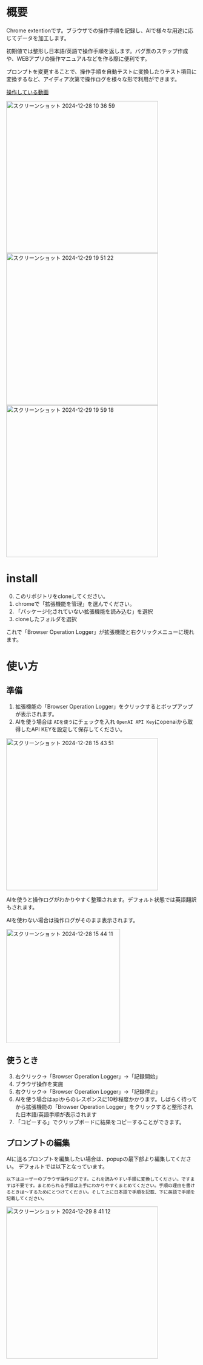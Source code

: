 # 概要
Chrome extentionです。ブラウザでの操作手順を記録し、AIで様々な用途に応じてデータを加工します。

初期値では整形し日本語/英語で操作手順を返します。バグ票のステップ作成や、WEBアプリの操作マニュアルなどを作る際に便利です。

プロンプトを変更することで、操作手順を自動テストに変換したりテスト項目に変換するなど、アイディア次第で操作ログを様々な形で利用ができます。

[操作している動画](https://drive.google.com/file/d/1II_IDnRsYBhgqrkQLmq0lddRZscjJr3a/view?usp=sharing)

<img width="400" alt="スクリーンショット 2024-12-28 10 36 59" src="https://github.com/user-attachments/assets/faa6fa9e-3975-4f2f-999f-97862c72e567" />

<img width="400" alt="スクリーンショット 2024-12-29 19 51 22" src="https://github.com/user-attachments/assets/96f2139b-cf8c-4ee8-87d5-2f4bda8ae9db" />

<img width="400" alt="スクリーンショット 2024-12-29 19 59 18" src="https://github.com/user-attachments/assets/2f6de9bd-f399-43df-a3dd-778ecb86f1a9" />

# install
0. このリポジトリをcloneしてください。
1. chromeで「拡張機能を管理」を選んでください。
2. 「パッケージ化されていない拡張機能を読み込む」を選択
3. cloneしたフォルダを選択

これで「Browser Operation Logger」が拡張機能と右クリックメニューに現れます。

# 使い方
## 準備
1. 拡張機能の「Browser Operation Logger」をクリックするとポップアップが表示されます。
2. AIを使う場合は `AIを使う`にチェックを入れ `OpenAI API Key`にopenaiから取得したAPI KEYを設定して保存してください。

<img width="400" alt="スクリーンショット 2024-12-28 15 43 51" src="https://github.com/user-attachments/assets/bbeeb012-67fb-4305-98ce-bb97a74ec7b3" />

AIを使うと操作ログがわかりやすく整理されます。デフォルト状態では英語翻訳もされます。

AIを使わない場合は操作ログがそのまま表示されます。

<img width="300" alt="スクリーンショット 2024-12-28 15 44 11" src="https://github.com/user-attachments/assets/45c044b0-42e4-4b17-9aa8-203151c6bea2" />


## 使うとき
3. 右クリック→「Browser Operation Logger」→「記録開始」
4. ブラウザ操作を実施
5. 右クリック→「Browser Operation Logger」→「記録停止」
6. AIを使う場合はapiからのレスポンスに10秒程度かかります。しばらく待ってから拡張機能の「Browser Operation Logger」をクリックすると整形された日本語/英語手順が表示されます
7. 「コピーする」でクリップボードに結果をコピーすることができます。

## プロンプトの編集
AIに送るプロンプトを編集したい場合は、popupの最下部より編集してください。
デフォルトでは以下となっています。
```
以下はユーザーのブラウザ操作ログです。これを読みやすい手順に変換してください。ですますは不要です。まとめられる手順は上手にわかりやすくまとめてください。手順の理由を書けるときは〜するためにとつけてください。そして上に日本語で手順を記載、下に英語で手順を記載してください。
```

<img width="400" alt="スクリーンショット 2024-12-29 8 41 12" src="https://github.com/user-attachments/assets/cf4a227b-3d2c-4073-b484-f9a374f8bc77" />
